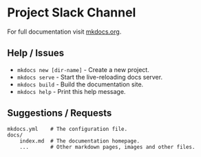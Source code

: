# Project Slack Channel

For full documentation visit [mkdocs.org](http://mkdocs.org).

## Help / Issues

* `mkdocs new [dir-name]` - Create a new project.
* `mkdocs serve` - Start the live-reloading docs server.
* `mkdocs build` - Build the documentation site.
* `mkdocs help` - Print this help message.

## Suggestions / Requests

    mkdocs.yml    # The configuration file.
    docs/
        index.md  # The documentation homepage.
        ...       # Other markdown pages, images and other files.
